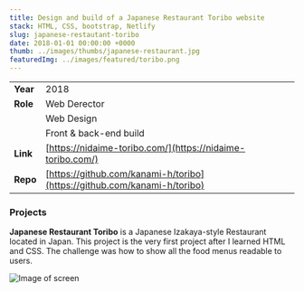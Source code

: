 ```yaml
---
title: Design and build of a Japanese Restaurant Toribo website
stack: HTML, CSS, bootstrap, Netlify
slug: japanese-restautant-toribo
date: 2018-01-01 00:00:00 +0000
thumb: ../images/thumbs/japanese-restaurant.jpg
featuredImg: ../images/featured/toribo.png
---
```


|          |                                                                          |
| -------- | ------------------------------------------------------------------------ |
| **Year** | 2018                                                                     |
| **Role** | Web Derector                                                             |
|          | Web Design                                                               |
|          | Front & back-end build                                                   |
| **Link** | [https://nidaime-toribo.com/](https://nidaime-toribo.com/)               |
| **Repo** | [https://github.com/kanami-h/toribo](https://github.com/kanami-h/toribo) |

### Projects

**Japanese Restaurant Toribo** is a Japanese Izakaya-style Restaurant located in Japan. This project is the very first project after I learned HTML and CSS. The challenge was how to show all the food menus readable to users.

![Image of screen](../images/featured/toribo2.png)
